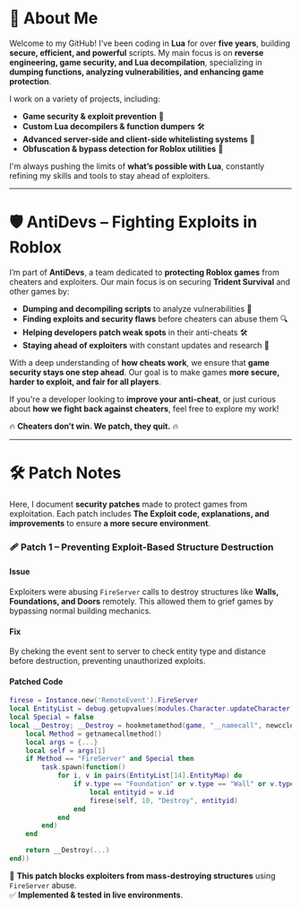 # 🚀 About Me  

Welcome to my GitHub! I've been coding in **Lua** for over **five years**, building **secure, efficient, and powerful** scripts. My main focus is on **reverse engineering, game security, and Lua decompilation**, specializing in **dumping functions, analyzing vulnerabilities, and enhancing game protection**.  

I work on a variety of projects, including:  
- **Game security & exploit prevention** 🔐  
- **Custom Lua decompilers & function dumpers** 🛠️  
- **Advanced server-side and client-side whitelisting systems** 🔄  
- **Obfuscation & bypass detection for Roblox utilities** 👀  

I'm always pushing the limits of **what’s possible with Lua**, constantly refining my skills and tools to stay ahead of exploiters.  

---

# 🛡️ AntiDevs – Fighting Exploits in Roblox  

I’m part of **AntiDevs**, a team dedicated to **protecting Roblox games** from cheaters and exploiters. Our main focus is on securing **Trident Survival** and other games by:  

- **Dumping and decompiling scripts** to analyze vulnerabilities 📜  
- **Finding exploits and security flaws** before cheaters can abuse them 🔍  
- **Helping developers patch weak spots** in their anti-cheats 🛠️  
- **Staying ahead of exploiters** with constant updates and research 🚀  

With a deep understanding of **how cheats work**, we ensure that **game security stays one step ahead**. Our goal is to make games **more secure, harder to exploit, and fair for all players**.  

If you're a developer looking to **improve your anti-cheat**, or just curious about **how we fight back against cheaters**, feel free to explore my work!  

🔥 **Cheaters don’t win. We patch, they quit.** 🔥  

---

# 🛠️ Patch Notes  

Here, I document **security patches** made to protect games from exploitation. Each patch includes **The Exploit code, explanations, and improvements** to ensure **a more secure environment**.  

### **🩹 Patch 1 – Preventing Exploit-Based Structure Destruction**  

#### **Issue**  
Exploiters were abusing `FireServer` calls to destroy structures like **Walls, Foundations, and Doors** remotely. This allowed them to grief games by bypassing normal building mechanics.  

#### **Fix**  
By cheking the event sent to server to check entity type and distance before destruction, preventing unauthorized exploits.  

#### **Patched Code**  

```lua
firese = Instance.new('RemoteEvent').FireServer  
local EntityList = debug.getupvalues(modules.Character.updateCharacter)  
local Special = false  
local __Destroy; __Destroy = hookmetamethod(game, "__namecall", newcclosure(function(...)  
    local Method = getnamecallmethod()  
    local args = {...}  
    local self = args[1]  
    if Method == "FireServer" and Special then  
        task.spawn(function()  
            for i, v in pairs(EntityList[14].EntityMap) do  
                if v.type == "Foundation" or v.type == "Wall" or v.type == "DoubleDoor" then  
                    local entityid = v.id   
                    firese(self, 10, "Destroy", entityid)  
                end  
            end  
        end)  
    end  

    return __Destroy(...)  
end))  
```
📌 **This patch blocks exploiters from mass-destroying structures** using `FireServer` abuse.  
✅ **Implemented & tested in live environments**.  
